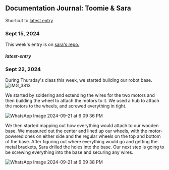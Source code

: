 ## Documentation Journal: Toomie & Sara
Shortcut to [latest entry](journal.md#latest-entry)  

### Sept 15, 2024
This week's entry is on [sara's repo.](https://github.com/saraalmulla03/performingrobots/blob/main/journal.md) 

##### latest-entry
### Sept 22, 2024
During Thursday's class this week, we started building our robot base.
![IMG_3813](https://github.com/user-attachments/assets/c860dc69-f293-412d-9c6c-97735ab1a3dd)

We started by soldering and extending the wires for the two motors and then building the wheel to attach the motors to it. We used a hub to attach the motors to the wheels, and screwed everything in tight.

![WhatsApp Image 2024-09-21 at 6 09 36 PM](https://github.com/user-attachments/assets/8ca312cf-f0e5-476c-b60b-ab65296c9a99)

We then started mapping out how everything would attach to our wooden base. We measured out the center and lined up our wheels, with the motor-powered ones on either side and the regular wheels on the top and bottom of the base. After figuring out where everything would go and getting the metal brackets, Sara drilled the holes into the base. Our next step is going to be screwing everything into the base and securing any wires. 

![WhatsApp Image 2024-09-21 at 6 09 38 PM](https://github.com/user-attachments/assets/43fec2c2-0929-49f2-af6e-09c585de6e6c)

